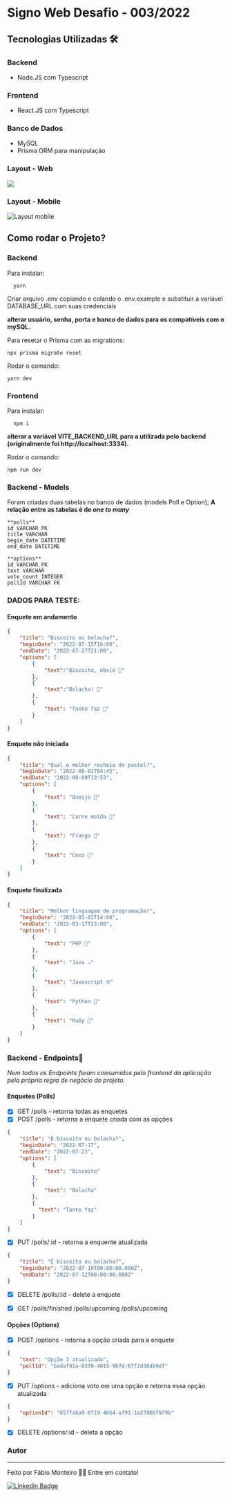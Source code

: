 # Signo Web Desafio - 003/2022

## Tecnologias Utilizadas 🛠

### Backend
- Node.JS com Typescript

### Frontend
- React.JS com Typescript

### Banco de Dados
- MySQL
- Prisma ORM para manipulação

### Layout - Web
<img src="https://github.com/fabiomrm/fmrm-desafio-signo-web/blob/main/layout-mobile.png"/>

### Layout - Mobile
![Layout mobile]('https://github.com/fabiomrm/fmrm-desafio-signo-web/blob/main/layout-mobile.png')

## Como rodar o Projeto?

### Backend

Para instalar:
```
  yarn 
```

Criar arquivo .env copiando e colando o .env.example e substituir a variável DATABASE_URL com suas credenciais

**alterar usuário, senha, porta e banco de dados para os compatíveis com o mySQL.**

Para resetar o Prisma com as migrations: 
```
npx prisma migrate reset
```

Rodar o comando: 
```
yarn dev
```

### Frontend

Para instalar:
```
  npm i
```

**alterar a variável VITE_BACKEND_URL para a utilizada pelo backend (originalmente foi http://localhost:3334).**

Rodar o comando: 
```
npm run dev
```
### Backend - Models

Foram criadas duas tabelas no banco de dados (models Poll e Option);
**A relação entre as tabelas é de *one to many***
```
**polls**
id VARCHAR PK
title VARCHAR
begin_date DATETIME
end_date DATETIME
```

```
**options**
id VARCHAR PK
text VARCHAR
vote_count INTEGER
pollId VARCHAR FK
```

### DADOS PARA TESTE:

#### Enquete em andamento
```json
{
    "title": "Biscoito ou bolacha?", 
    "beginDate": "2022-07-15T16:00", 
    "endDate": "2022-07-27T21:00", 
    "options": [
        {
            "text":"Biscoito, óbvio 🍪"
        },
        {
            "text":"Bolacha! 🍪"
        },
        {
            "text": "Tanto faz 🤷"
        }
    ]
}
```
#### Enquete não iniciada
```json
{
    "title": "Qual o melhor recheio de pastel?", 
    "beginDate": "2022-08-01T04:45", 
    "endDate": "2022-08-09T13:53", 
    "options": [
        {
            "text": "Queijo 🧀"
        },
        {
            "text": "Carne moída 🥩"
        },
        {
            "text": "Frango 🐔"
        },
        {
            "text": "Coco 🥥"
        }
    ]
}
```

#### Enquete finalizada
```json
{
    "title": "Melhor linguagem de programação?", 
    "beginDate": "2022-01-01T14:00", 
    "endDate": "2022-03-17T23:00", 
    "options": [
        {
            "text": "PHP 🐘"
        },
        {
            "text": "Java ☕"
        },
        {
            "text": "Javascript 🤓"
        },
        {
            "text": "Python 🐍"
        },
        {
            "text": "Ruby 💎"
        }
    ]
}
```

### Backend - Endpoints📝

*Nem todos os Endpoints foram consumidos pelo frontend da aplicação pela própria regra de negócio do projeto.*

#### Enquetes (Polls)
- [X] GET /polls - retorna todas as enquetes
- [X] POST /polls - retorna a enquete criada com as opções
```json
{
    "title": "É biscoito ou bolacha?",   
    "beginDate": "2022-07-17",
    "endDate": "2022-07-23",
    "options": [
        {
            "text": "Biscoito"
        },
        {
            "text": "Bolacha"
        },
        {
          "text": "Tanto faz"
        }
    ]
}
```
- [X] PUT /polls/:id - retorna a enquente atualizada
```json
{
    "title": "É biscoito ou bolacha?",
    "beginDate": "2022-07-10T00:00:00.000Z",
    "endDate": "2022-07-12T00:00:00.000Z"
}
```
- [X] DELETE /polls/:id - delete a enquete

- [X] GET /polls/finished /polls/upcoming /polls/upcoming

#### Opções (Options)

- [X] POST /options - retorna a opção criada para a enquete
```json
{
    "text": "Opção 3 atualizado",
    "pollId": "badaf92a-83f0-4015-9b7d-67f2d38db9df"
}
```
- [X] PUT /options - adiciona voto em uma opção e retorna essa opção atualizada
```json
{
    "optionId": "857fa6a9-8f19-4664-af91-1a2786b7979b"
}
```
- [X] DELETE /options/:id - deleta a opção

### Autor
---
Feito por Fábio Monteiro 👋🏽 Entre em contato!

 [![Linkedin Badge](https://img.shields.io/badge/-fabiomrm-blue?style=flat-square&logo=Linkedin&logoColor=white&link=https://www.linkedin.com/in/fabiomrm/)](https://www.linkedin.com/in/fabiomrm/) 

